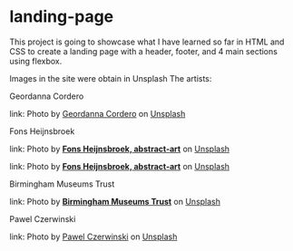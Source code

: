 # landing-page


This project is going to showcase what I have learned so far in HTML and CSS to create a landing page with a header, footer, and 4 main sections using flexbox. 





Images in the site were obtain in Unsplash
The artists:

Geordanna Cordero

link: Photo by <a href="https://unsplash.com/@geordannatheartist?utm_content=creditCopyText&utm_medium=referral&utm_source=unsplash">Geordanna Cordero</a> on <a href="https://unsplash.com/photos/multicolored-abstract-painting-5NE6mX0WVfQ?utm_content=creditCopyText&utm_medium=referral&utm_source=unsplash">Unsplash</a>

Fons Heijnsbroek

link: Photo by <a href="https://unsplash.com/@heijnsbroek_abstract_art?utm_content=creditCopyText&utm_medium=referral&utm_source=unsplash"><strong>Fons Heijnsbroek, abstract-art</strong></a> on <a href="https://unsplash.com/photos/a-drawing-of-a-person-in-blue-and-orange-NlbuUUcdVfQ?utm_content=creditCopyText&utm_medium=referral&utm_source=unsplash">Unsplash</a>

link: Photo by <a href="https://unsplash.com/@heijnsbroek_abstract_art?utm_content=creditCopyText&utm_medium=referral&utm_source=unsplash"><strong>Fons Heijnsbroek, abstract-art</strong></a> on <a href="https://unsplash.com/photos/a-drawing-of-a-yellow-banana-and-a-green-banana-VTLjxHIUmlc?utm_content=creditCopyText&utm_medium=referral&utm_source=unsplash">Unsplash</a>

Birmingham Museums Trust

link: Photo by <a href="https://unsplash.com/@birminghammuseumstrust?utm_content=creditCopyText&utm_medium=referral&utm_source=unsplash"><strong>Birmingham Museums Trust</strong></a> on <a href="https://unsplash.com/photos/brown-and-grey-trees-and-rock-formation-painting-wKlHsooRVbg?utm_content=creditCopyText&utm_medium=referral&utm_source=unsplash">Unsplash</a>

Pawel Czerwinski

link: Photo by <a href="https://unsplash.com/@pawel_czerwinski?utm_content=creditCopyText&utm_medium=referral&utm_source=unsplash">Pawel Czerwinski</a> on <a href="https://unsplash.com/photos/pink-and-green-abstract-art-ruJm3dBXCqw?utm_content=creditCopyText&utm_medium=referral&utm_source=unsplash">Unsplash</a>
  
  